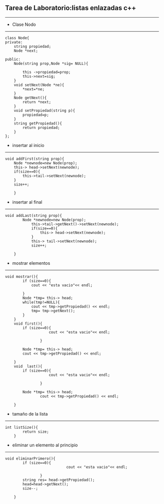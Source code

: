 Tarea de Laboratorio:listas enlazadas c++
--------------------
--------------------
+ Clase Nodo
------------
~~~
class Node{
private:
	string propiedad;
	Node *next;

public:
	Node(string prop,Node *sig= NULL){

		this ->propiedad=prop;
		this->next=sig;
	}
	void setNext(Node *ne){
		*next=*ne;
	}
	Node getNext(){
		return *next;
	}
	void setPropiedad(string p){
		propiedad=p;
	}
	string getPropiedad(){
		return propiedad;
	}
};
~~~

+ insertar al inicio
----------------------
~~~
void addFirst(string prop){
	Node *newnode=new Node(prop);
	this-> head->setNext(newnode);
	if(size==0){
		this->tail->setNext(newnode);
	}
	size++;

	}
~~~

+ insertar al final
--------------------
~~~
void addLast(string prop){
		Node *newnode=new Node(prop);
			this->tail->getNext()->setNext(newnode);
			if(size==0){
				this-> head->setNext(newnode);
			}
			this-> tail->setNext(newnode);
			size++;

	}
~~~

+ mostrar elementos
-------------------
~~~
void mostrar(){
		if (size==0){
			cout << "esta vacio"<< endl;

		}
		Node *tmp= this-> head;
		while(tmp!=NULL){
			cout << tmp->getPropiedad() << endl;
			tmp= tmp->getNext();
		}
	}
	void first(){
		if (size==0){
					cout << "esta vacio"<< endl;

				}

		Node *tmp= this-> head;
		cout << tmp->getPropiedad() << endl;

	}
	void  last(){
		if (size==0){
					cout << "esta vacio"<< endl;

				}

		Node *tmp= this-> head;
				cout << tmp->getPropiedad() << endl;

	}
~~~

+ tamaño de la lista 
------------------------
~~~
int listSize(){
		return size;
	}
~~~

+ eliminar un elemento al principio
---------------------------------------
~~~
void eliminarPrimero(){
		if (size==0){
							cout << "esta vacio"<< endl;

				}
		string res= head->getPropiedad();
		head=head->getNext();
		size--;

	}

~~~
